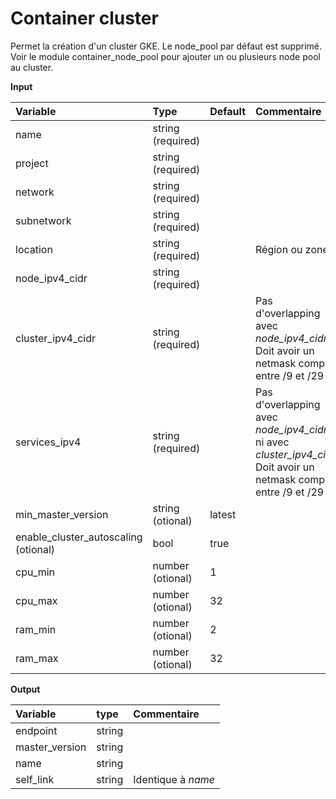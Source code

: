 **Container cluster**
===

Permet la création d'un cluster GKE. Le node_pool par défaut est supprimé. 
Voir le module container_node_pool pour ajouter un ou plusieurs node pool au cluster.

**Input**

|Variable|Type|Default|Commentaire|
|:-------|:---|:-----------|:----------------|
|name|string (required)| ||
|project|string (required)| ||
|network| string (required) | ||
|subnetwork| string (required) | ||
|location| string (required) ||Région ou zone|
|node_ipv4_cidr| string (required) | ||
|cluster_ipv4_cidr| string (required) | |Pas d'overlapping avec _node_ipv4_cidr_.  Doit avoir un netmask compris entre /9 et /29 |
|services_ipv4| string (required)||Pas d'overlapping avec _node_ipv4_cidr_ ni avec _cluster_ipv4_cidr_.  Doit avoir un netmask compris entre /9 et /29|
|min_master_version|string (otional)|latest||
|enable_cluster_autoscaling (otional)|bool|true||
|cpu_min|number (otional)|1||
|cpu_max|number (otional)|32||
|ram_min|number (otional)|2||
|ram_max|number (otional)|32||

**Output**

|Variable|type|Commentaire|
|:-------|:---|:-|
|endpoint|string||
|master_version|string||
|name|string||
|self_link|string|Identique à _name_|
